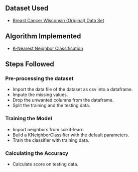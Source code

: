 ## Dataset Used 
* [Breast Cancer Wisconsin (Original) Data Set](https://archive.ics.uci.edu/ml/datasets/Breast+Cancer+Wisconsin+%28Original%29)

## Algorithm Implemented
* [K-Nearest Neighbor Classification](https://github.com/SarthakPatidar/Machine-Learning/blob/master/Supervised%20Learning/algorithms/k-nearest%20neighbors/doc/README.md)

## Steps Followed
### Pre-processing the dataset
* Import the data file of the dataset as csv into a dataframe.
* Impute the missing values.
* Drop the unwanted columns from the dataframe.
* Split the training and the testing data.

### Training the Model
* Import neighbors from scikit-learn
* Build a KNeighborClassifier with the default parameters.
* Train the classifier with training data.

### Calculating the Accuracy
* Calculate score on testing data.